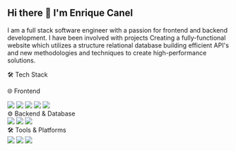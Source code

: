 ## Hi there 👋 I'm Enrique Canel 

I am a full stack software engineer with a passion for frontend and backend development. I have been involved with projects Creating a fully-functional website which utilizes a structure relational database building efficient API's and new methodologies and techniques to create high-performance solutions.

🛠 Tech Stack

🌐 Frontend
<div> <img src="https://img.shields.io/badge/-TypeScript-3178C6?style=flat-square&logo=typescript&logoColor=white" /> <img src="https://img.shields.io/badge/-JavaScript-F7DF1E?style=flat-square&logo=javascript&logoColor=black" /> <img src="https://img.shields.io/badge/-HTML5-E34F26?style=flat-square&logo=html5&logoColor=white" /> <img src="https://img.shields.io/badge/-CSS3-1572B6?style=flat-square&logo=css3&logoColor=white" /> <img src="https://img.shields.io/badge/-React-61DAFB?style=flat-square&logo=react&logoColor=black" /> </div>
⚙️ Backend & Database
<div> <img src="https://img.shields.io/badge/-Node.js-339933?style=flat-square&logo=node.js&logoColor=white" /> <img src="https://img.shields.io/badge/-Express.js-000000?style=flat-square&logo=express&logoColor=white" /> <img src="https://img.shields.io/badge/-PostgreSQL-336791?style=flat-square&logo=postgresql&logoColor=white" /> </div>
🛠 Tools & Platforms
<div> <img src="https://img.shields.io/badge/-GitHub-181717?style=flat-square&logo=github&logoColor=white" /> <img src="https://img.shields.io/badge/-Git-F05032?style=flat-square&logo=git&logoColor=white" /> <img src="https://img.shields.io/badge/-VS_Code-007ACC?style=flat-square&logo=visual-studio-code&logoColor=white" /> </div>
